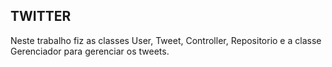 ## TWITTER

Neste trabalho fiz as classes User, Tweet, Controller, Repositorio e a classe Gerenciador para gerenciar os tweets.

